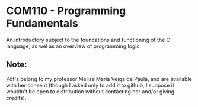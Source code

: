 # COM110 - Programming Fundamentals
An introductory subject to the foundations and functioning of the C language, as wel as an overview of programming logic.

## Note:
Pdf's belong to my professor Melise Maria Veiga de Paula, and are available with her consent (though I asked only to add it to github, I suppose it wouldn't be open to distribution without contacting her and/or giving credits).